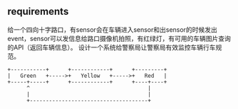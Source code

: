 ## requirements
给一个四向十字路口，有sensor会在车辆进入sensor和出sensor的时候发出event，sensor可以发信息给路口摄像机拍照，有红绿灯，有可用的车辆图片查询的API（返回车辆信息）。
设计一个系统给警察局让警察局有效监控车辆行车规范。

```
+-----------+      +------------+      +---------+
|   Green   +----->+   Yellow   +----->+   Red   |
+-----+-----+      +------------+      +----+----+
      ^                                     |
      |                                     |
      +-------------------------------------+
      
```